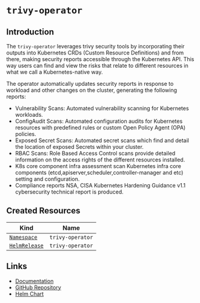 # `trivy-operator`

## Introduction

The `trivy-operator` leverages trivy security tools by incorporating their outputs into Kubernetes CRDs (Custom Resource Definitions) and from there, making security reports accessible through the Kubernetes API. This way users can find and view the risks that relate to different resources in what we call a Kubernetes-native way.

The operator automatically updates security reports in response to workload and other changes on the cluster, generating the following reports:

- Vulnerability Scans: Automated vulnerability scanning for Kubernetes workloads.
- ConfigAudit Scans: Automated configuration audits for Kubernetes resources with predefined rules or custom Open Policy Agent (OPA) policies.
- Exposed Secret Scans: Automated secret scans which find and detail the location of exposed Secrets within your cluster.
- RBAC Scans: Role Based Access Control scans provide detailed information on the access rights of the different resources installed.
- K8s core component infra assessment scan Kubernetes infra core components (etcd,apiserver,scheduler,controller-manager and etc) setting and configuration.
- Compliance reports NSA, CISA Kubernetes Hardening Guidance v1.1 cybersecurity technical report is produced.

## Created Resources

| Kind                              | Name             |
| --------------------------------- | ---------------- |
| [`Namespace`][ref-namespace]      | `trivy-operator` |
| [`HelmRelease`][ref-helm-release] | `trivy-operator` |

[ref-namespace]: https://kubernetes.io/docs/reference/kubernetes-api/cluster-resources/namespace-v1/
[ref-helm-release]: https://fluxcd.io/docs/components/helm/helmreleases/

## Links

- [Documentation](https://aquasecurity.github.io/trivy-operator/)
- [GitHub Repository](https://github.com/aquasecurity/trivy-operator)
- [Helm Chart](https://github.com/aquasecurity/trivy-operator/tree/main/deploy/helm)
